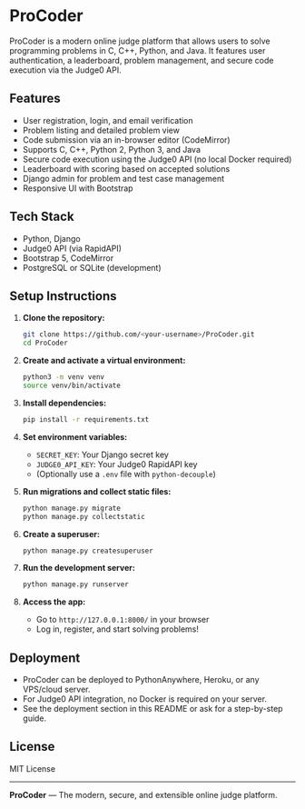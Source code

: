 # ProCoder

ProCoder is a modern online judge platform that allows users to solve programming problems in C, C++, Python, and Java. It features user authentication, a leaderboard, problem management, and secure code execution via the Judge0 API.

## Features
- User registration, login, and email verification
- Problem listing and detailed problem view
- Code submission via an in-browser editor (CodeMirror)
- Supports C, C++, Python 2, Python 3, and Java
- Secure code execution using the Judge0 API (no local Docker required)
- Leaderboard with scoring based on accepted solutions
- Django admin for problem and test case management
- Responsive UI with Bootstrap

## Tech Stack
- Python, Django
- Judge0 API (via RapidAPI)
- Bootstrap 5, CodeMirror
- PostgreSQL or SQLite (development)

## Setup Instructions

1. **Clone the repository:**
   ```bash
   git clone https://github.com/<your-username>/ProCoder.git
   cd ProCoder
   ```

2. **Create and activate a virtual environment:**
   ```bash
   python3 -m venv venv
   source venv/bin/activate
   ```

3. **Install dependencies:**
   ```bash
   pip install -r requirements.txt
   ```

4. **Set environment variables:**
   - `SECRET_KEY`: Your Django secret key
   - `JUDGE0_API_KEY`: Your Judge0 RapidAPI key
   - (Optionally use a `.env` file with `python-decouple`)

5. **Run migrations and collect static files:**
   ```bash
   python manage.py migrate
   python manage.py collectstatic
   ```

6. **Create a superuser:**
   ```bash
   python manage.py createsuperuser
   ```

7. **Run the development server:**
   ```bash
   python manage.py runserver
   ```

8. **Access the app:**
   - Go to `http://127.0.0.1:8000/` in your browser
   - Log in, register, and start solving problems!

## Deployment
- ProCoder can be deployed to PythonAnywhere, Heroku, or any VPS/cloud server.
- For Judge0 API integration, no Docker is required on your server.
- See the deployment section in this README or ask for a step-by-step guide.

## License
MIT License

---

**ProCoder** — The modern, secure, and extensible online judge platform. 